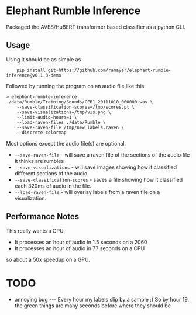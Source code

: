 # Elephant Rumble Inference

Packaged the AVES/HuBERT transformer based classifier as a python CLI. 

## Usage

Using it should be as simple as

```
    pip install git+https://github.com/ramayer/elephant-rumble-inference@v0.1.3-demo
```

Followed by running the program on an audio file like this: 

```
> elephant-rumble-inference ./data/Rumble/Training/Sounds/CEB1_20111010_000000.wav \
    --save-classification-scores=/tmp/scores.pt \
    --save-visualizations=/tmp/vis.png \
    --limit-audio-hours=1 \
    --load-raven-files ./data/Rumble \
    --save-raven-file /tmp/new_labels.raven \
    --discrete-colormap
```

Most options except the audio file(s) are optional.

* `--save-raven-file` - will save a raven file of the sections of the audio file it thinks are rumbles
* `--save-visualizations` - will save images showing how it classified different sections of the audio.
* `--save-classification-scores` - saves a file showing how it classified each 320ms of audio in the file.
* `--load-raven-file` - will overlay labels from a raven file on a visualization.


## Performance Notes

This really wants a GPU.   

* It processes an hour of audio in 1.5 seconds on a 2060
* It processes an hour of audio in 77 seconds on a CPU

so about a 50x speedup on a GPU.



# TODO

 - annoying bug --- Every hour my labels slip by a sample :(
    So by hour 19, the green things are many seconds before where they should be